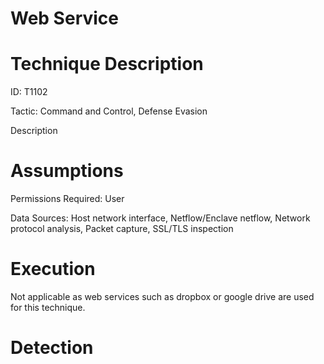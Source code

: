 # Web Service

# Technique Description

ID: T1102

Tactic: Command and Control, Defense Evasion

Description

# Assumptions

Permissions Required: User

Data Sources: Host network interface, Netflow/Enclave netflow, Network protocol analysis, Packet capture, SSL/TLS inspection

# Execution
Not applicable as web services such as dropbox or google drive are used for this technique.

# Detection

